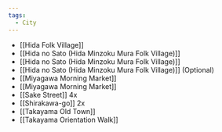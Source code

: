 ```yaml
---
tags:
  - City
---
```


- [[Hida Folk Village]]
- [[Hida no Sato (Hida Minzoku Mura Folk Village)]]
- [[Hida no Sato (Hida Minzoku Mura Folk Village)]]
- [[Hida no Sato (Hida Minzoku Mura Folk Village)]] (Optional)
- [[Miyagawa Morning Market]]
- [[Miyagawa Morning Market]]
- [[Sake Street]] 4x
- [[Shirakawa-go]] 2x
- [[Takayama Old Town]]
- [[Takayama Orientation Walk]]
